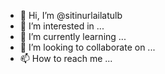 - 👋 Hi, I’m @sitinurlailatulb
- 👀 I’m interested in ...
- 🌱 I’m currently learning ...
- 💞️ I’m looking to collaborate on ...
- 📫 How to reach me ...

<!---
sitinurlailatulb/sitinurlailatulb is a ✨ special ✨ repository because its `README.md` (this file) appears on your GitHub profile.
You can click the Preview link to take a look at your changes.
--->
